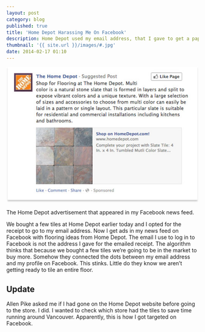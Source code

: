 ```yaml
---
layout: post
category: blog
published: true
title: 'Home Depot Harassing Me On Facebook'
description: Home Depot used my email address, that I gave to get a paperless receipt, to advertise to me on Facebook.
thumbnail: '{{ site.url }}/images/#.jpg'
date: 2014-02-17 01:10
---
```


![Home Depot advertisement on Facebook.](/images/home-depot.jpg)
<p class="image-caption">The Home Depot advertisement that appeared in my Facebook news feed.</p>

We bought a few tiles at Home Depot earlier today and I opted for the receipt to go to my email address. Now I get ads in my news feed on Facebook with flooring ideas from Home Depot. The email I use to log in to Facebook is not the address I gave for the emailed receipt. The algorithm thinks that because we bought a few tiles we’re going to be in the market to buy more. Somehow they connected the dots between my email address and my profile on Facebook. This stinks. Little do they know we aren’t getting ready to tile an entire floor.

## Update

Allen Pike asked me if I had gone on the Home Depot website before going to the store. I did. I wanted to check which store had the tiles to save time running around Vancouver. Apparently, this is how I got targeted on Facebook.